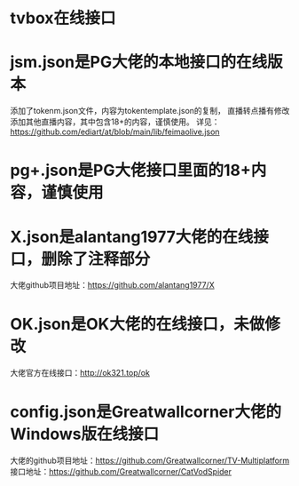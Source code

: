 # tvbox在线接口
# jsm.json是PG大佬的本地接口的在线版本
添加了tokenm.json文件，内容为tokentemplate.json的复制，
直播转点播有修改添加其他直播内容，其中包含18+的内容，谨慎使用。
详见：https://github.com/ediart/at/blob/main/lib/feimaolive.json
# pg+.json是PG大佬接口里面的18+内容，谨慎使用
# X.json是alantang1977大佬的在线接口，删除了注释部分
大佬github项目地址：https://github.com/alantang1977/X
# OK.json是OK大佬的在线接口，未做修改
大佬官方在线接口：http://ok321.top/ok
# config.json是Greatwallcorner大佬的Windows版在线接口
大佬的github项目地址：https://github.com/Greatwallcorner/TV-Multiplatform
接口地址：https://github.com/Greatwallcorner/CatVodSpider
